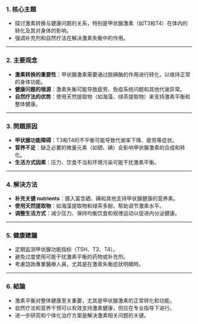 ### 1. 核心主題  
- 探讨激素转换与健康问题的关系，特别是甲状腺激素（如T3和T4）在体内的转化及其对身体的影响。
- 强调补充剂和自然疗法在解决激素失衡中的作用。

---

### 2. 主要观念  
- **激素转换的重要性**：甲状腺激素需要通过脱碘酶的作用进行转化，以维持正常的身体功能。  
- **健康问题的根源**：激素失衡可能导致疲劳、免疫系统问题和其他代谢异常。  
- **自然疗法的优势**：使用天然提取物（如海藻、绿茶提取物）来支持激素平衡和整体健康。

---

### 3. 問題原因  
- **甲状腺功能障碍**：T3和T4的不平衡可能导致代谢率下降、疲劳等症状。  
- **营养不足**：缺乏必要的微量元素（如硒、碘）会影响甲状腺激素的合成和转化。  
- **生活方式因素**：压力、饮食不当和环境污染可能干扰激素平衡。

---

### 4. 解決方法  
- **补充关键 nutrients**：摄入富含硒、碘和其他支持甲状腺健康的营养素。  
- **使用天然提取物**：如海藻提取物和绿茶多酚，帮助调节激素水平。  
- **调整生活方式**：减少压力、保持均衡饮食和规律运动以促进内分泌健康。

---

### 5. 健康建議  
- 定期监测甲状腺功能指标（TSH、T3、T4）。  
- 避免过度使用可能干扰激素平衡的药物或补充剂。  
- 考慮諮詢專業醫療人員，尤其是在激素失衡症狀明顯時。

---

### 6. 結論  
- 激素平衡对整体健康至关重要，尤其是甲状腺激素的正常转化和功能。  
- 自然疗法和营养干预可以有效支持激素健康，但应在专业指导下进行。  
- 进一步研究和个体化治疗方案是解决激素相关问题的关键。